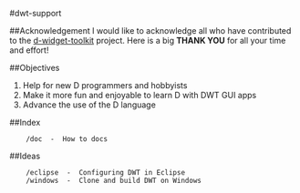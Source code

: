 #dwt-support

##Acknowledgement
I would like to acknowledge all who have contributed to the [d-widget-toolkit](https://www.github.com/d-widget-toolkit/dwt) project.
Here is a big **THANK YOU** for all your time and effort!

##Objectives
 1. Help for new D programmers and hobbyists
 2. Make it more fun and enjoyable to learn D with DWT GUI apps
 3. Advance the use of the D language
 
##Index

		/doc  -  How to docs

##Ideas

		/eclipse  -  Configuring DWT in Eclipse
		/windows  -  Clone and build DWT on Windows
